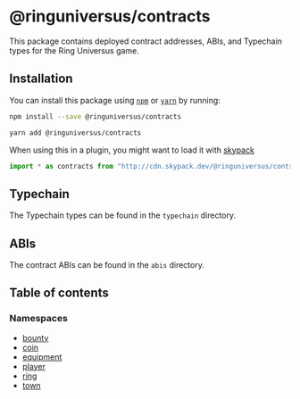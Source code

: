 # @ringuniversus/contracts

This package contains deployed contract addresses, ABIs, and Typechain types
for the Ring Universus game.

## Installation

You can install this package using [`npm`](https://www.npmjs.com) or
[`yarn`](https://classic.yarnpkg.com/lang/en/) by running:

```bash
npm install --save @ringuniversus/contracts
```

```bash
yarn add @ringuniversus/contracts
```

When using this in a plugin, you might want to load it with [skypack](https://www.skypack.dev)

```js
import * as contracts from "http://cdn.skypack.dev/@ringuniversus/contracts";
```

## Typechain

The Typechain types can be found in the `typechain` directory.

## ABIs

The contract ABIs can be found in the `abis` directory.

## Table of contents

### Namespaces

- [bounty](modules/bounty.md)
- [coin](modules/coin.md)
- [equipment](modules/equipment.md)
- [player](modules/player.md)
- [ring](modules/ring.md)
- [town](modules/town.md)
